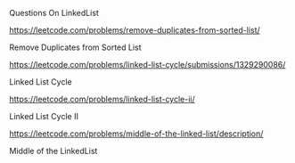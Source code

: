 Questions On LinkedList

https://leetcode.com/problems/remove-duplicates-from-sorted-list/

Remove Duplicates from Sorted List

https://leetcode.com/problems/linked-list-cycle/submissions/1329290086/

Linked List Cycle

https://leetcode.com/problems/linked-list-cycle-ii/

Linked List Cycle II

https://leetcode.com/problems/middle-of-the-linked-list/description/

Middle of the LinkedList 


